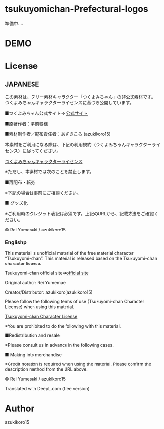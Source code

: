 # tsukuyomichan-Prefectural-logos

準備中....

# DEMO

# License

## JAPANESE

この素材は、フリー素材キャラクター「つくよみちゃん」の非公式素材です。
つくよみちゃんキャラクターライセンスに基づき公開しています。

■つくよみちゃん公式サイト⇒
[公式サイト](https://tyc.rei-yumesaki.net/)

■原著作者：夢前黎様

■素材制作者／配布責任者：あずきころ (azukikoro15)

本素材をご利用になる際は、下記の利用規約（つくよみちゃんキャラクターライセンス）に従ってください。

[つくよみちゃんキャラクターライセンス](https://tyc.rei-yumesaki.net/about/terms/)

※ただし、本素材では次のことを禁止します。

■再配布・転売

※下記の場合は事前にご相談ください。 

■ グッズ化

※ご利用時のクレジット表記は必須です。上記のURLから、記載方法をご確認ください。

© Rei Yumesaki / azukikoro15

### Englishp

This material is unofficial material of the free material character “Tsukuyomi-chan”.
This material is released based on the Tsukuyomi-chan character license.

Tsukuyomi-chan official site⇒[official site](https://tyc.rei-yumesaki.net/)

Original author: Rei Yumemae

Creator/Distributor: azukikoro(azukikoro15)

Please follow the following terms of use (Tsukuyomi-chan Character License) when using this material.

[Tsukuyomi-chan Character License](https://tyc.rei-yumesaki.net/about/terms/)

*You are prohibited to do the following with this material.

■Redistribution and resale

*Please consult us in advance in the following cases.

■ Making into merchandise

*Credit notation is required when using the material. Please confirm the description method from the URL above.

© Rei Yumesaki / azukikoro15

Translated with DeepL.com (free version)

# Author
azukikoro15